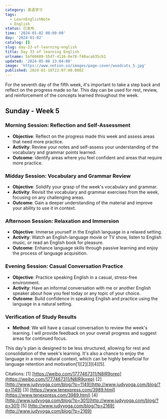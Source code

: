 ```yaml
---
category: 英语学习
tags:
  - LearnEnglishNote
  - English
status: 已发布
time: '2024-01-02 08:00:00'
day: '2024-01-02'
catalog: []
slug: day-33-of-learning-english
title: Day 33 of learning English
urlname: 5af60489-55d7-4116-8e78-f40acab35cb1
updated: '2024-05-08 23:04:00'
image: 'https://www.notion.so/images/page-cover/woodcuts_5.jpg'
published: 2024-01-18T22:07:00.000Z
---
```


For the seventh day of the fifth week, it's important to take a step back and reflect on the progress made so far. This day can be used for rest, review, and reinforcement of the concepts learned throughout the week.


## Sunday - Week 5


### Morning Session: Reflection and Self-Assessment

- **Objective**: Reflect on the progress made this week and assess areas that need more practice.
- **Activity**: Review your notes and self-assess your understanding of the vocabulary and grammar points learned.
- **Outcome**: Identify areas where you feel confident and areas that require more practice.

### Midday Session: Vocabulary and Grammar Review

- **Objective**: Solidify your grasp of the week's vocabulary and grammar.
- **Activity**: Revisit the vocabulary and grammar exercises from the week, focusing on any challenging areas.
- **Outcome**: Gain a deeper understanding of the material and improve your ability to use it in context.

### Afternoon Session: Relaxation and Immersion

- **Objective**: Immerse yourself in the English language in a relaxed setting.
- **Activity**: Watch an English-language movie or TV show, listen to English music, or read an English book for pleasure.
- **Outcome**: Enhance language skills through passive learning and enjoy the process of language acquisition.

### Evening Session: Casual Conversation Practice

- **Objective**: Practice speaking English in a casual, stress-free environment.
- **Activity**: Have an informal conversation with me or another English speaker about how you feel today or any topic of your choice.
- **Outcome**: Build confidence in speaking English and practice using the language in a natural setting.

### Verification of Study Results

- **Method**: We will have a casual conversation to review the week's learning. I will provide feedback on your overall progress and suggest areas for continued focus.

This day's plan is designed to be less structured, allowing for rest and consolidation of the week's learning. It's also a chance to enjoy the language in a more natural context, which can be highly beneficial for language retention and motivation[1][2][3][4][5].


Citations:
[1] [https://weibo.com/1777467311/N8IR9orep](https://weibo.com/1777467311/N8IR9orep)
[2] [http://www.judyyoga.com/blog/?p=1149](http://www.judyyoga.com/blog/?p=1149)
[3] [https://www.tenexpress.com/3989.html](https://www.tenexpress.com/3989.html)
[4] [http://www.judyyoga.com/blog/?p=301](http://www.judyyoga.com/blog/?p=301)
[5] [http://www.judyyoga.com/blog/?p=2169](http://www.judyyoga.com/blog/?p=2169)

